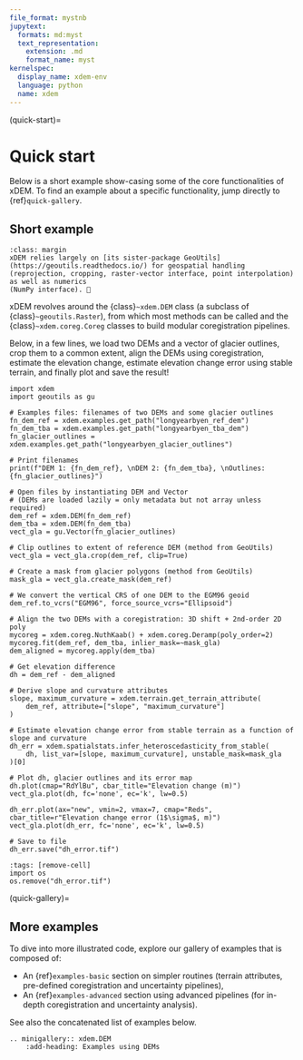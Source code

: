 ```yaml
---
file_format: mystnb
jupytext:
  formats: md:myst
  text_representation:
    extension: .md
    format_name: myst
kernelspec:
  display_name: xdem-env
  language: python
  name: xdem
---
```

(quick-start)=

# Quick start

Below is a short example show-casing some of the core functionalities of xDEM.
To find an example about a specific functionality, jump directly to {ref}`quick-gallery`.

## Short example

```{note}
:class: margin
xDEM relies largely on [its sister-package GeoUtils](https://geoutils.readthedocs.io/) for geospatial handling
(reprojection, cropping, raster-vector interface, point interpolation) as well as numerics
(NumPy interface). 🙂
```

xDEM revolves around the {class}`~xdem.DEM` class (a subclass of {class}`~geoutils.Raster`), from
which most methods can be called and the {class}`~xdem.coreg.Coreg` classes to build modular coregistration pipelines.

Below, in a few lines, we load two DEMs and a vector of glacier outlines, crop them to a common extent,
align the DEMs using coregistration, estimate the elevation change, estimate elevation change error using stable
terrain, and finally plot and save the result!

```{code-cell} ipython3
import xdem
import geoutils as gu

# Examples files: filenames of two DEMs and some glacier outlines
fn_dem_ref = xdem.examples.get_path("longyearbyen_ref_dem")
fn_dem_tba = xdem.examples.get_path("longyearbyen_tba_dem")
fn_glacier_outlines = xdem.examples.get_path("longyearbyen_glacier_outlines")

# Print filenames
print(f"DEM 1: {fn_dem_ref}, \nDEM 2: {fn_dem_tba}, \nOutlines: {fn_glacier_outlines}")
```

```{code-cell} ipython3
# Open files by instantiating DEM and Vector
# (DEMs are loaded lazily = only metadata but not array unless required)
dem_ref = xdem.DEM(fn_dem_ref)
dem_tba = xdem.DEM(fn_dem_tba)
vect_gla = gu.Vector(fn_glacier_outlines)

# Clip outlines to extent of reference DEM (method from GeoUtils)
vect_gla = vect_gla.crop(dem_ref, clip=True)

# Create a mask from glacier polygons (method from GeoUtils)
mask_gla = vect_gla.create_mask(dem_ref)

# We convert the vertical CRS of one DEM to the EGM96 geoid
dem_ref.to_vcrs("EGM96", force_source_vcrs="Ellipsoid")

# Align the two DEMs with a coregistration: 3D shift + 2nd-order 2D poly
mycoreg = xdem.coreg.NuthKaab() + xdem.coreg.Deramp(poly_order=2)
mycoreg.fit(dem_ref, dem_tba, inlier_mask=~mask_gla)
dem_aligned = mycoreg.apply(dem_tba)

# Get elevation difference
dh = dem_ref - dem_aligned

# Derive slope and curvature attributes
slope, maximum_curvature = xdem.terrain.get_terrain_attribute(
    dem_ref, attribute=["slope", "maximum_curvature"]
)

# Estimate elevation change error from stable terrain as a function of slope and curvature
dh_err = xdem.spatialstats.infer_heteroscedasticity_from_stable(
    dh, list_var=[slope, maximum_curvature], unstable_mask=mask_gla
)[0]

# Plot dh, glacier outlines and its error map
dh.plot(cmap="RdYlBu", cbar_title="Elevation change (m)")
vect_gla.plot(dh, fc='none', ec='k', lw=0.5)

dh_err.plot(ax="new", vmin=2, vmax=7, cmap="Reds", cbar_title=r"Elevation change error (1$\sigma$, m)")
vect_gla.plot(dh_err, fc='none', ec='k', lw=0.5)

# Save to file
dh_err.save("dh_error.tif")
```

```{code-cell} ipython3
:tags: [remove-cell]
import os
os.remove("dh_error.tif")
```

(quick-gallery)=
## More examples

To dive into more illustrated code, explore our gallery of examples that is composed of:
- An {ref}`examples-basic` section on simpler routines (terrain attributes, pre-defined coregistration and uncertainty pipelines),
- An {ref}`examples-advanced` section using advanced pipelines (for in-depth coregistration and uncertainty analysis).

See also the concatenated list of examples below.

```{eval-rst}
.. minigallery:: xdem.DEM
    :add-heading: Examples using DEMs
```
